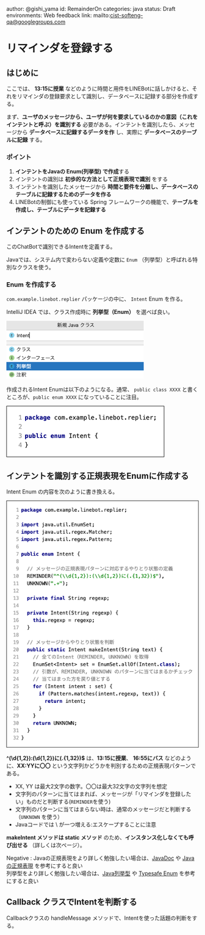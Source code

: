 author: @gishi_yama
id: RemainderOn
categories: java
status: Draft
environments: Web
feedback link: mailto:cist-softeng-qa@googlegroups.com

# リマインダを登録する

## はじめに

ここでは、 **13:15に授業** などのように時間と用件をLINEBotに話しかけると、それをリマインダの登録要求として識別し、データベースに記録する部分を作成する。

まず、**ユーザのメッセージから、ユーザが何を要求しているのかの意図（これをインテントと呼ぶ）を識別する** 必要がある。インテントを識別したら、メッセージから **データベースに記録するデータを作** し、実際に **データベースのテーブルに記録** する。


### ポイント

1. **インテントをJavaの Enum(列挙型) で作成**する
1. インテントの識別は **初歩的な方法として正規表現で識別** をする
1. インテントを識別したメッセージから **時間と要件を分離し、データベースのテーブルに記録するためのデータを作る**
1. LINEBotの制御にも使っている Spring フレームワークの機能で、**テーブルを作成し、テーブルにデータを記録する**

## インテントのための Enum を作成する

このChatBotで識別できるIntentを定義する。

Javaでは、システム内で変わらない定義や定数に `Enum` （列挙型）と呼ばれる特別なクラスを使う。

### Enum を作成する

`com.example.linebot.replier` パッケージの中に、 `Intent` Enum を作る。

IntelliJ IDEA では、クラス作成時に **列挙型（Enum）** を選べば良い。

![Enum を作成する](RO0201.png)

作成されるIntent Enumは以下のようになる。通常、 `public class XXXX` と書くところが、`public enum XXXX` になっていることに注目。

![Enum の例](RO0301.png)

## インテントを識別する正規表現をEnumに作成する

Intent Enum の内容を次のように書き換える。

![正規表現をEnumに作成する](RO0302.png)

**^(\d{1,2}):(\d{1,2})に(.{1,32})$** は、**13:15に授業**、 **16:55にバス** などのように、**XX:YYに〇〇** という文字列かどうかを判別するための正規表現パターンである。

- XX, YY は最大2文字の数字。〇〇は最大32文字の文字列を想定
- 文字列のパターンに当てはまれば、メッセージが「リマインダを登録したい」ものだと判断する(`REMINDER`を使う)
- 文字列のパターンに当てはまらない時は、通常のメッセージだと判断する（`UNKNOWN` を使う）
- Javaコードでは \ が一つ増える:エスケープすることに注意

**makeIntent メソッドは static メソッド** のため、**インスタンス化しなくても呼び出せる** （詳しくは次ページ）。

Negative
: Javaの正規表現をより詳しく勉強したい場合は、[JavaDoc](https://docs.oracle.com/javase/jp/11/docs/api/java.base/java/util/regex/Pattern.html) や [Javaの正規表現](http://www.ne.jp/asahi/hishidama/home/tech/java/regexp.html) を参考にすると良い  
列挙型をより詳しく勉強したい場合は、[Java列挙型](https://www.ne.jp/asahi/hishidama/home/tech/java/enum.html) や [Typesafe Enum](https://www.javainthebox.net/laboratory/J2SE1.5/LangSpec/TypesafeEnum/TypesafeEnum.html) を参考にすると良い

## Callback クラスでIntentを判断する

Callbackクラスの handleMessage メソッドで、Intentを使った話題の判断をする。

